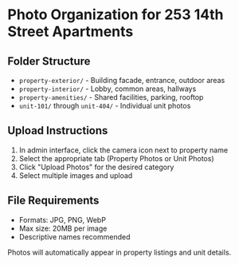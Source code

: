 # Photo Organization for 253 14th Street Apartments

## Folder Structure
- `property-exterior/` - Building facade, entrance, outdoor areas
- `property-interior/` - Lobby, common areas, hallways  
- `property-amenities/` - Shared facilities, parking, rooftop
- `unit-101/` through `unit-404/` - Individual unit photos

## Upload Instructions
1. In admin interface, click the camera icon next to property name
2. Select the appropriate tab (Property Photos or Unit Photos)
3. Click "Upload Photos" for the desired category
4. Select multiple images and upload

## File Requirements
- Formats: JPG, PNG, WebP
- Max size: 20MB per image
- Descriptive names recommended

Photos will automatically appear in property listings and unit details.